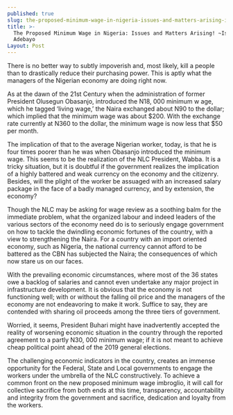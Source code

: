 ```yaml
---
published: true
slug: the-proposed-minimum-wage-in-nigeria-issues-and-matters-arising-ishola-adebayo
title: >-
  The Proposed Minimum Wage in Nigeria: Issues and Matters Arising! ~Ishola
  Adebayo
Layout: Post
---
```


There is no better way to subtly impoverish and, most likely, kill a people than to drastically reduce their purchasing power. This is aptly what the managers of the Nigerian economy are doing right now. 

As at the dawn of the 21st Century when the administration of former President Olusegun Obasanjo, introduced the N18, 000 minimum w age, which he tagged ‘living wage,’ the Naira exchanged about N90 to the dollar; which implied that the minimum wage was about $200. With the exchange rate currently at N360 to the dollar, the minimum wage is now less that $50 per month.

The implication of that to the average Nigerian worker, today, is that he is four times poorer than he was when Obasanjo introduced the minimum wage. This seems to be the realization of the NLC President, Wabba. It is a tricky situation, but it is doubtful if the government realizes the implication of a highly battered and weak currency on the economy and the citizenry. Besides, will the plight of the worker be assuaged with an increased salary package in the face of a badly managed currency, and by extension, the economy? 

Though the NLC may be asking for wage review as a soothing balm for the immediate problem, what the organized labour and indeed leaders of the various sectors of the economy need do is to seriously engage government on how to tackle the dwindling economic fortunes of the country, with a view to strengthening the Naira. For a country with an import oriented economy, such as Nigeria, the national currency cannot afford to be battered as the CBN has subjected the Naira; the consequences of which now stare us on our faces.

With the prevailing economic circumstances, where most of the 36 states owe a backlog of salaries and cannot even undertake any major project in infrastructure development. It is obvious that the economy is not functioning well; with or without the falling oil price and the managers of the economy are not endeavoring to make it work. Suffice to say, they are contended with sharing oil proceeds among the three tiers of government.  

Worried, it seems, President Buhari might have inadvertently accepted the reality of worsening economic situation in the country through the reported agreement to a partly N30, 000 minimum wage; if it is not meant to achieve cheap political point ahead of the 2019 general elections.

The challenging economic indicators in the country, creates an immense opportunity for the Federal, State and Local governments to engage the workers under the umbrella of the NLC constructively. To achieve a common front on the new proposed minimum wage imbroglio, it will call for collective sacrifice from both ends at this time, transparency, accountability and integrity from the government and sacrifice, dedication and loyalty from the workers.

